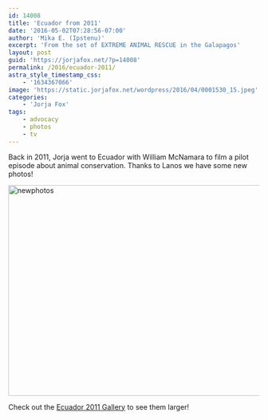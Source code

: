 ```yaml
---
id: 14008
title: 'Ecuador from 2011'
date: '2016-05-02T07:28:56-07:00'
author: 'Mika E. (Ipstenu)'
excerpt: 'From the set of EXTREME ANIMAL RESCUE in the Galapagos'
layout: post
guid: 'https://jorjafox.net/?p=14008'
permalink: /2016/ecuador-2011/
astra_style_timestamp_css:
    - '1634367066'
image: 'https://static.jorjafox.net/wordpress/2016/04/0001530_15.jpeg'
categories:
    - 'Jorja Fox'
tags:
    - advocacy
    - photos
    - tv
---
```


Back in 2011, Jorja went to Ecuador with William McNamara to film a pilot episode about animal conservation. Thanks to Lanos we have some new photos!

<a href="https://jorjafox.net/gallery/personal/jorja/travel/20110316-ecuador/"><img class="aligncenter size-full wp-image-14010" src="//jfo-static.net/wordpress/2016/04/newphotos.png" alt="newphotos" width="633" height="423" /></a>

Check out the <a href="https://jorjafox.net/gallery/personal/jorja/travel/20110316-ecuador/">Ecuador 2011 Gallery</a> to see them larger!